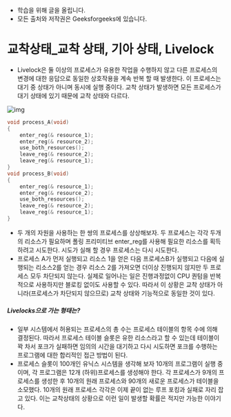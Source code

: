 - 학습을 위해 글을 올립니다.
- 모든 출처와 저작권은 Geeksforgeeks에 있습니다.

[^출처]: https://www.geeksforgeeks.org/



# 교착상태_교착 상태, 기아 상태, Livelock

- Livelock은 둘 이상의 프로세스가 유용한 작업을 수행하지 않고 다른 프로세스의 변경에 대한 응답으로 동일한 상호작용을 계속 반복 할 때 발생한다. 이 프로세스는 대기 중 상태가 아니며 동시에 실행 중이다. 교착 상태가 발생하면 모든 프로세스가 대기 상태에 있기 때문에 교착 상태와 다르다.

![img](https://cdncontribute.geeksforgeeks.org/wp-content/uploads/aaa-1.png)

```c
void process_A(void) 
{ 
    enter_reg(& resource_1); 
    enter_reg(& resource_2); 
    use_both_resources(); 
    leave_reg(& resource_2); 
    leave_reg(& resource_1); 
} 
void process_B(void) 
{ 
    enter_reg(& resource_1); 
    enter_reg(& resource_2); 
    use_both_resources(); 
    leave_reg(& resource_2); 
    leave_reg(& resource_1); 
} 
```

- 두 개의 자원을 사용하는 한 쌍의 프로세스를 상상해보자. 두 프로세스는 각각 두개의 리소스가 필요하며 폴링 프리미티브 enter_reg를 사용해 필요한 리소스를 획득하려고 시도한다. 시도가 실해 할 경우 프로세스는 다시 시도한다.
- 프로세스 A가 먼저 실행되고 리소스 1을 얻은 다음 프로세스B가 실행되고 다음에 실행되는 리소스2를 얻는 경우 리소스 2를 가져오면 더이상 진행되지 않지만 두 프로세스 모두 차단되지 않는다. 실제로 일어나는 일은 진행과정없이 CPU 퀀텀을 반복적으로 사용하지만 블로킹 없이도 사용할 수 있다. 따라서 이 상황은 교착 상태가 아니라(프로세스가 차단되지 않으므로) 교착 상태와 기능적으로 동일한 것이 있다.

##### Livelocks으로 가는 형태는?

- 일부 시스템에서 허용되는 프로세스의 총 수는 프로세스 테이블의 항목 수에 의해 결정된다. 따라서 프로세스 테이블 슬롯은 유한 리소스라고 할 수 있는데 테이블이 꽉 차서 포크가 실패하면 임의의 시간을 대기하고 다시 시도하면 포크를 수행하는 프로그램에 대한 합리적인 접근 방법이 된다.
- 프로세스 슬롯이 100개인 유닉스 시스템을 생각해 보자 10개의 프로그램이 실행 중이며, 각 프로그램은 12개 (하위)프로세스를 생성해야 한다. 각 프로세스가 9개의 프로세스를 생성한 후 10개의 원래 프로세스와 90개의 새로운 프로세스가 테이블을 소모했다. 10개의 원래 프로세스 각각은 이제 끝이 없는 루프 포킹과 실패로 자리 잡고 있다. 이는 교착상태의 상황으로 이런 일이 발생할 확률은 적지만 가능한 이야기다.